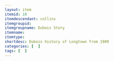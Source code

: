 ```yaml
---
layout: item
itemid: 10
itemdescendant: collins
itemgroupid: 
itemgroupname: Dubois Story
itemname: 
itemtype: 
shortdesc: Dubois history of Longtown from 1909
categories: [  ]
tags: [  ]
---
```







